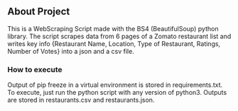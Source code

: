 ## About Project
This is a WebScraping Script made with the BS4 (BeautifulSoup) python library.
The script scrapes data from 6 pages of a Zomato restaurant list and writes key info {Restaurant Name, Location, Type of Restaurant, Ratings, Number of Votes} into a json and a csv file.

### How to execute
Output of pip freeze in a virtual environment is stored in requirements.txt.
To execute, just run the python script with any version of python3.
Outputs are stored in restaurants.csv and restaurants.json.

